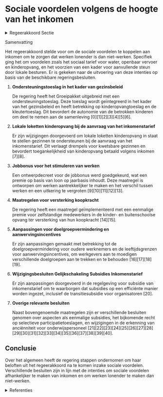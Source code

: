 # Sociale voordelen volgens de hoogte van het inkomen

<details>
        <summary>Regeerakkoord Sectie </summary>
        <p>2.2.3 Sociale voordelen volgens de hoogte van het inkomen Om ervoor te zorgen dat werken steeds lonender is dan niet-werken maken we voor mensen op beroepsactieve leeftijd de sociale voordelen afhankelijk van de hoogte van het inkomen en niet langer louter van een bepaald statuut als niet- werkende. Hierdoor kunnen ook werkenden met een laag inkomen er beroep op doen of verdwijnen deze voordelen niet meteen als men aan de slag gaat. Dit is vandaag reeds het geval in de vernieuwde Vlaamse kinderbijslag en schooltoelagen in het Groeipakket. We breiden dit principe uit naar andere sociale voordelen zoals bv. het sociaal tarief voor water, het sociaal tarief van een abonnement bij De Lijn, en het minimum tarief voor kinderopvang dat niet via de OCMW’s wordt verleend. We onderzoeken in dit verband ook de noodzaak om een bovenlokaal kader te voorzien voor de aanvullende steun die de lokale besturen vandaag naast het leefloon toekennen voor o.m. de terugbetaling van medicatie en geneeskundige verzorging, betaling schoolfacturen, sportabonne-menten,… Op die manier geven we de lokale besturen een kader om met respect voor de lokale autonomie ervoor te zorgen dat deze aanvullende steun terecht komt bij de groep die er het meest nood aan heeft en tegelijk het risico op een werkloosheids- of inactivi-teitsvallen te vermijden. </p>
        </details> 

Samenvatting

Het regeerakkoord stelde voor om de sociale voordelen te koppelen aan inkomen om te zorgen dat werken lonender is dan niet-werken. Specifiek ging het om voordelen zoals het sociaal tarief voor water, openbaar vervoer en kinderopvang, en het voorzien van een kader voor aanvullende steun door lokale besturen. Er is gekeken naar de uitvoering van deze intenties op basis van de beschikbare regeringsbesluiten.

1. **Ondersteuningstoeslag in het kader van gezinsbeleid**
   
   De regering heeft het Groeipakket uitgebreid met een ondersteuningstoeslag. Deze toeslag wordt geïntegreerd in het kader van het gezinsbeleid en heeft betrekking op kinderopvangtoeslag en de kleutertoeslag. Dit bevordert de autonomie van de betrokken kinderen om deel te nemen aan de samenleving \[0\]\[1\]\[2\]\[3\]\[4\]\[5\]\[6\].

2. **Lokale loketten kinderopvang bij de aanvraag van het inkomenstarief**
   
   Er zijn wijzigingen doorgevoerd om lokale loketten kinderopvang in staat te stellen gezinnen te ondersteunen bij de aanvraag van het inkomenstarief. Dit verlaagt drempels voor kwetsbare gezinnen en bevordert toegankelijkheid van kinderopvang betaald volgens inkomen \[7\]\[8\].

3. **Jobbonus voor het stimuleren van werken**
   
   Een ontwerpdecreet voor de jobbonus werd goedgekeurd, wat een premie op basis van loon op jaarbasis inhoudt. Deze maatregel is ontworpen om werken aantrekkelijker te maken en het verschil tussen werken en een uitkering te vergroten \[9\]\[10\]\[11\]\[12\]\[13\].

4. **Maatregelen voor versterking koopkracht**
   
   De regering heeft een maatregel geïmplementeerd met een eenmalige premie voor zelfstandige medewerkers in de kinder- en buitenschoolse opvang ter versterking van hun koopkracht \[14\]\[15\].

5. **Aanpassingen voor doelgroepvermindering en aanwervingsincentives**
   
   Er zijn aanpassingen gemaakt met betrekking tot de doelgroepvermindering voor oudere werknemers en de leeftijdsgrenzen voor aanwervingsincentives, om werkgevers aan te moedigen verschillende doelgroepen aan te trekken en te behouden \[16\]\[17\]\[18\]\[19\].

6. **Wijzigingsbesluiten Gelijkschakeling Subsidies Inkomenstarief**
   
   Er zijn aanpassingen doorgevoerd in de regelgeving voor subsidie van inkomenstarief om te waarborgen dat subsidies op een efficiënte manier worden ingezet, inclusief de transitiesubsidie voor organisatoren \[20\].

7. **Overige relevante besluiten**
   
   Naast bovengenoemde maatregelen zijn er verschillende besluiten genomen over aspecten als eenmalige subsidies, het bijkomende recht op selectieve participatietoeslagen, en wijzigingen in de erkenning van anciënniteit voor onderwijspersoneel \[21\]\[22\]\[23\]\[24\]\[25\]\[26\]\[27\]\[28\]\[29\]\[30\]\[31\]\[32\]\[33\]\[34\]\[35\]\[36\]\[37\]\[38\]\[39\]\[40\].

## Conclusie

Over het algemeen heeft de regering stappen ondernomen om haar beloften uit het regeerakkoord na te komen inzake sociale voordelen. Verschillende besluiten zijn in lijn met de intenties om sociale voordelen afhankelijker te maken van inkomen en om werken lonender te maken dan niet-werken.

<details>
        <summary> Referenties</summary>
        **[\[0\]](https://beslissingenvlaamseregering.vlaanderen.be/?search=Regels%20voor%20het%20verkrijgen%20van%20een%20ondersteuningstoeslag%20in%20kader%20van%20Groeipakket&dateOption=select&startDate=2022-12-09T09%3A00%3A00Z&endDate=2022-12-09T09%3A00%3A00Z)** : **(2022-12-09)** Regels voor het verkrijgen van een ondersteuningstoeslag in kader van Groeipakket 

**[\[1\]](https://beslissingenvlaamseregering.vlaanderen.be/?search=Regels%20voor%20het%20verkrijgen%20van%20een%20ondersteuningstoeslag%20groeipakket&dateOption=select&startDate=2022-09-02T08%3A00%3A00Z&endDate=2022-09-02T08%3A00%3A00Z)** : **(2022-09-02)** Regels voor het verkrijgen van een ondersteuningstoeslag groeipakket 

**[\[2\]](https://beslissingenvlaamseregering.vlaanderen.be/?search=Wijziging%20decreet%20toelagen%20in%20het%20gezinsbeleid%3A%20Invoering%20ondersteuningstoeslag&dateOption=select&startDate=2021-07-09T08%3A00%3A00Z&endDate=2021-07-09T08%3A00%3A00Z)** : **(2021-07-09)** Wijziging decreet toelagen in het gezinsbeleid: Invoering ondersteuningstoeslag 

**[\[3\]](https://beslissingenvlaamseregering.vlaanderen.be/?search=Wijziging%20decreet%20toelagen%20in%20het%20gezinsbeleid%3A%20Invoering%20ondersteuningstoeslag&dateOption=select&startDate=2022-01-21T09%3A00%3A00Z&endDate=2022-01-21T09%3A00%3A00Z)** : **(2022-01-21)** Wijziging decreet toelagen in het gezinsbeleid: Invoering ondersteuningstoeslag 

**[\[4\]](https://beslissingenvlaamseregering.vlaanderen.be/?search=Wijziging%20decreet%20toelagen%20in%20het%20gezinsbeleid%3A%20Invoering%20ondersteuningstoeslag&dateOption=select&startDate=2022-04-22T08%3A00%3A00Z&endDate=2022-04-22T08%3A00%3A00Z)** : **(2022-04-22)** Wijziging decreet toelagen in het gezinsbeleid: Invoering ondersteuningstoeslag 

**[\[5\]](https://beslissingenvlaamseregering.vlaanderen.be/?search=Uitbetaling%20basisondersteuningsbudget%20aan%20kinderen%20en%20jongvolwassenen%3A%20wijziging%20uitvoeringsbesluit%20decreet%20Vlaamse%20Sociale%20Bescherming&dateOption=select&startDate=2022-12-23T09%3A00%3A00Z&endDate=2022-12-23T09%3A00%3A00Z)** : **(2022-12-23)** Uitbetaling basisondersteuningsbudget aan kinderen en jongvolwassenen: wijziging uitvoeringsbesluit decreet Vlaamse Sociale Bescherming 

**[\[6\]](https://beslissingenvlaamseregering.vlaanderen.be/?search=Bekrachtiging%20en%20afkondiging%20decreet%20dat%20het%20decreet%20over%20de%20toelagen%20gezinsbeleid%20wijzigt%3A%20invoering%20ondersteuningstoeslag&dateOption=select&startDate=2022-10-21T08%3A00%3A00Z&endDate=2022-10-21T08%3A00%3A00Z)** : **(2022-10-21)** Bekrachtiging en afkondiging decreet dat het decreet over de toelagen gezinsbeleid wijzigt: invoering ondersteuningstoeslag 

**[\[7\]](https://beslissingenvlaamseregering.vlaanderen.be/?search=Lokale%20loketten%20kinderopvang%3A%20ondersteuning%20gezinnen%20bij%20de%20aanvraag%20van%20het%20inkomenstarief&dateOption=select&startDate=2021-06-18T08%3A00%3A00Z&endDate=2021-06-18T08%3A00%3A00Z)** : **(2021-06-18)** Lokale loketten kinderopvang: ondersteuning gezinnen bij de aanvraag van het inkomenstarief 

**[\[8\]](https://beslissingenvlaamseregering.vlaanderen.be/?search=Ondersteuning%20gezinnen%20door%20lokale%20loketten%20kinderopvang%20bij%20de%20aanvraag%20van%20het%20inkomenstarief&dateOption=select&startDate=2021-03-26T09%3A00%3A00Z&endDate=2021-03-26T09%3A00%3A00Z)** : **(2021-03-26)** Ondersteuning gezinnen door lokale loketten kinderopvang bij de aanvraag van het inkomenstarief 

**[\[9\]](https://beslissingenvlaamseregering.vlaanderen.be/?search=Ontwerpdecreet%20regeling%20toekenning%20jobbonus&dateOption=select&startDate=2022-03-11T09%3A00%3A00Z&endDate=2022-03-11T09%3A00%3A00Z)** : **(2022-03-11)** Ontwerpdecreet regeling toekenning jobbonus 

**[\[10\]](https://beslissingenvlaamseregering.vlaanderen.be/?search=Voorontwerp%20van%20decreet%20Regeling%20toekenning%20jobbonus&dateOption=select&startDate=2021-12-23T12%3A30%3A00Z&endDate=2021-12-23T12%3A30%3A00Z)** : **(2021-12-23)** Voorontwerp van decreet Regeling toekenning jobbonus 

**[\[11\]](https://beslissingenvlaamseregering.vlaanderen.be/?search=Voorontwerp%20van%20decreet%20Regeling%20toekenning%20jobbonus&dateOption=select&startDate=2021-11-19T09%3A00%3A00Z&endDate=2021-11-19T09%3A00%3A00Z)** : **(2021-11-19)** Voorontwerp van decreet Regeling toekenning jobbonus 

**[\[12\]](https://beslissingenvlaamseregering.vlaanderen.be/?search=Regeling%20toekenning%20jobbonus%20startende%20zelfstandigen&dateOption=select&startDate=2022-06-13T06%3A00%3A00Z&endDate=2022-06-13T06%3A00%3A00Z)** : **(2022-06-13)** Regeling toekenning jobbonus startende zelfstandigen 

**[\[13\]](https://beslissingenvlaamseregering.vlaanderen.be/?search=Aanpassing%20loongrenzen%20en%20minimumbedrag%20jobbonus&dateOption=select&startDate=2023-06-02T08%3A00%3A00Z&endDate=2023-06-02T08%3A00%3A00Z)** : **(2023-06-02)** Aanpassing loongrenzen en minimumbedrag jobbonus 

**[\[14\]](https://beslissingenvlaamseregering.vlaanderen.be/?search=Vlaams%20Intersectoraal%20akkoord%20%28VIA6%29%3A%20toekenning%20eenmalige%20premie%20zelfstandige%20medewerkers%20kinder-%20en%20buitenschoolse%20opvang&dateOption=select&startDate=2021-06-18T08%3A00%3A00Z&endDate=2021-06-18T08%3A00%3A00Z)** : **(2021-06-18)** Vlaams Intersectoraal akkoord (VIA6): toekenning eenmalige premie zelfstandige medewerkers kinder- en buitenschoolse opvang 

**[\[15\]](https://beslissingenvlaamseregering.vlaanderen.be/?search=Vlaams%20Intersectoraal%20akkoord%20%28VIA6%29%3A%20toekenning%20eenmalige%20subsidie%20zelfstandige%20medewerkers%20kinder-%20en%20buitenschoolse%20opvang&dateOption=select&startDate=2021-09-03T10%3A00%3A00Z&endDate=2021-09-03T10%3A00%3A00Z)** : **(2021-09-03)** Vlaams Intersectoraal akkoord (VIA6): toekenning eenmalige subsidie zelfstandige medewerkers kinder- en buitenschoolse opvang 

**[\[16\]](https://beslissingenvlaamseregering.vlaanderen.be/?search=Doelgroepverminderingen%20sociale%20zekerheidsbijdragen%20en%20aanwervingsincentives%20voor%20langdurig%20werkzoekenden&dateOption=select&startDate=2022-01-14T09%3A00%3A00Z&endDate=2022-01-14T09%3A00%3A00Z)** : **(2022-01-14)** Doelgroepverminderingen sociale zekerheidsbijdragen en aanwervingsincentives voor langdurig werkzoekenden 

**[\[17\]](https://beslissingenvlaamseregering.vlaanderen.be/?search=Doelgroepverminderingen%20sociale%20zekerheidsbijdragen%20en%20aanwervingsincentives%20voor%20langdurig%20werkzoekenden&dateOption=select&startDate=2021-11-12T09%3A00%3A00Z&endDate=2021-11-12T09%3A00%3A00Z)** : **(2021-11-12)** Doelgroepverminderingen sociale zekerheidsbijdragen en aanwervingsincentives voor langdurig werkzoekenden 

**[\[18\]](https://beslissingenvlaamseregering.vlaanderen.be/?search=Doelgroepvermindering%20voor%20personen%20zonder%20recente%2C%20duurzame%20werkervaring%20en%20voor%20oudere%20werknemers%3A%20wijzigingsbesluit&dateOption=select&startDate=2022-12-23T09%3A00%3A00Z&endDate=2022-12-23T09%3A00%3A00Z)** : **(2022-12-23)** Doelgroepvermindering voor personen zonder recente, duurzame werkervaring en voor oudere werknemers: wijzigingsbesluit 

**[\[19\]](https://beslissingenvlaamseregering.vlaanderen.be/?search=Doelgroepvermindering%20voor%20personen%20zonder%20recente%2C%20duurzame%20werkervaring%20en%20voor%20oudere%20werknemers%3A%20wijzigingsbesluit&dateOption=select&startDate=2023-05-12T08%3A00%3A00Z&endDate=2023-05-12T08%3A00%3A00Z)** : **(2023-05-12)** Doelgroepvermindering voor personen zonder recente, duurzame werkervaring en voor oudere werknemers: wijzigingsbesluit 

**[\[20\]](https://beslissingenvlaamseregering.vlaanderen.be/?search=Kinderopvang%3A%20wijziging%20diverse%20regelingen%20basissubsidie%2C%20gelijkschakeling%20subsidies%20inkomenstarief%20en%20transitiesubsidie&dateOption=select&startDate=2022-12-09T09%3A00%3A00Z&endDate=2022-12-09T09%3A00%3A00Z)** : **(2022-12-09)** Kinderopvang: wijziging diverse regelingen basissubsidie, gelijkschakeling subsidies inkomenstarief en transitiesubsidie 

**[\[21\]](https://beslissingenvlaamseregering.vlaanderen.be/?search=Sociale%20uitkering%20bij%20arbeidsongeval%20of%20beroepsziekte%20leidt%20niet%20langer%20tot%20schorsing%20gezinsbijslagen%3A%20wijzigingsbesluit&dateOption=select&startDate=2022-11-25T11%3A00%3A00Z&endDate=2022-11-25T11%3A00%3A00Z)** : **(2022-11-25)** Sociale uitkering bij arbeidsongeval of beroepsziekte leidt niet langer tot schorsing gezinsbijslagen: wijzigingsbesluit 

**[\[22\]](https://beslissingenvlaamseregering.vlaanderen.be/?search=Regeling%20toekenning%20jobbonus%20startende%20zelfstandigen&dateOption=select&startDate=2022-03-11T09%3A00%3A00Z&endDate=2022-03-11T09%3A00%3A00Z)** : **(2022-03-11)** Regeling toekenning jobbonus startende zelfstandigen 

**[\[23\]](https://beslissingenvlaamseregering.vlaanderen.be/?search=Groeipakket%3A%20uitbetaling%20eenmalige%20verhoging%20sociale%20toeslag&dateOption=select&startDate=2022-12-16T09%3A00%3A00Z&endDate=2022-12-16T09%3A00%3A00Z)** : **(2022-12-16)** Groeipakket: uitbetaling eenmalige verhoging sociale toeslag 

**[\[24\]](https://beslissingenvlaamseregering.vlaanderen.be/?search=Aanpassing%20loongrenzen%20en%20minimumbedrag%20jobbonus&dateOption=select&startDate=2023-03-24T09%3A00%3A00Z&endDate=2023-03-24T09%3A00%3A00Z)** : **(2023-03-24)** Aanpassing loongrenzen en minimumbedrag jobbonus 

**[\[25\]](https://beslissingenvlaamseregering.vlaanderen.be/?search=Doorbetaling%20zorgtoeslag%3A%20wijzigingsbesluit&dateOption=select&startDate=2021-02-26T09%3A00%3A00Z&endDate=2021-02-26T09%3A00%3A00Z)** : **(2021-02-26)** Doorbetaling zorgtoeslag: wijzigingsbesluit 

**[\[26\]](https://beslissingenvlaamseregering.vlaanderen.be/?search=COVID-19%3A%20maatregelen%20in%20kader%20van%20toelagen%20groeipakket&dateOption=select&startDate=2020-04-30T08%3A00%3A00Z&endDate=2020-04-30T08%3A00%3A00Z)** : **(2020-04-30)** COVID-19: maatregelen in kader van toelagen groeipakket 

**[\[27\]](https://beslissingenvlaamseregering.vlaanderen.be/?search=Wijzigingsbesluit%20wijk-werken%3A%20%C3%A9%C3%A9nmalige%20toelage%20voor%20inkomstenverlies%20wijk-werkorganisatoren&dateOption=select&startDate=2021-12-17T09%3A00%3A00Z&endDate=2021-12-17T09%3A00%3A00Z)** : **(2021-12-17)** Wijzigingsbesluit wijk-werken: éénmalige toelage voor inkomstenverlies wijk-werkorganisatoren 

**[\[28\]](https://beslissingenvlaamseregering.vlaanderen.be/?search=Vlaamse%20sociale%20bescherming%3A%20wijziging%20basisondersteuningsbudget&dateOption=select&startDate=2020-12-23T16%3A30%3A00Z&endDate=2020-12-23T16%3A30%3A00Z)** : **(2020-12-23)** Vlaamse sociale bescherming: wijziging basisondersteuningsbudget 

**[\[29\]](https://beslissingenvlaamseregering.vlaanderen.be/?search=Wijziging%20aanmoedigingspremie%20priv%C3%A9sector%20en%20private%20sociale%20profitsector&dateOption=select&startDate=2020-06-19T08%3A00%3A00Z&endDate=2020-06-19T08%3A00%3A00Z)** : **(2020-06-19)** Wijziging aanmoedigingspremie privésector en private sociale profitsector 

**[\[30\]](https://beslissingenvlaamseregering.vlaanderen.be/?search=Knelpuntpremie%20voor%20niet-beroepsactieven%3A%20wijzingsbesluit&dateOption=select&startDate=2023-08-31T08%3A00%3A00Z&endDate=2023-08-31T08%3A00%3A00Z)** : **(2023-08-31)** Knelpuntpremie voor niet-beroepsactieven: wijzingsbesluit 

**[\[31\]](https://beslissingenvlaamseregering.vlaanderen.be/?search=Wijziging%20aanmoedigingspremie%20priv%C3%A9sector%20en%20private%20sociale%20profitsector&dateOption=select&startDate=2020-04-30T08%3A00%3A00Z&endDate=2020-04-30T08%3A00%3A00Z)** : **(2020-04-30)** Wijziging aanmoedigingspremie privésector en private sociale profitsector 

**[\[32\]](https://beslissingenvlaamseregering.vlaanderen.be/?search=Sociale%20uitkering%20bij%20arbeidsongeval%20of%20beroepsziekte%20leidt%20niet%20langer%20tot%20schorsing%20gezinsbijslagen%3A%20wijzigingsbesluit&dateOption=select&startDate=2023-01-27T09%3A00%3A00Z&endDate=2023-01-27T09%3A00%3A00Z)** : **(2023-01-27)** Sociale uitkering bij arbeidsongeval of beroepsziekte leidt niet langer tot schorsing gezinsbijslagen: wijzigingsbesluit 

**[\[33\]](https://beslissingenvlaamseregering.vlaanderen.be/?search=Optimalisatie%20aanvragen%20en%20behandelen%20van%20de%20zorgtoeslag%3A%20wijzigingsbesluit&dateOption=select&startDate=2023-12-15T09%3A00%3A00Z&endDate=2023-12-15T09%3A00%3A00Z)** : **(2023-12-15)** Optimalisatie aanvragen en behandelen van de zorgtoeslag: wijzigingsbesluit 

**[\[34\]](https://beslissingenvlaamseregering.vlaanderen.be/?search=Doorbetaling%20zorgtoeslag%3A%20wijzigingsbesluit&dateOption=select&startDate=2021-02-12T09%3A00%3A00Z&endDate=2021-02-12T09%3A00%3A00Z)** : **(2021-02-12)** Doorbetaling zorgtoeslag: wijzigingsbesluit 

**[\[35\]](https://beslissingenvlaamseregering.vlaanderen.be/?search=Schooltoeslag&dateOption=select&startDate=2022-06-03T08%3A00%3A00Z&endDate=2022-06-03T08%3A00%3A00Z)** : **(2022-06-03)** Schooltoeslag 

**[\[36\]](https://beslissingenvlaamseregering.vlaanderen.be/?search=Wijziging%20besluit%20selectieve%20participatietoeslagen%20leerling%20%28Schooltoeslag%29%2C%20wat%20betreft%20de%20algemene%20vrijstellingen%20van%20de%20toekenningsvoorwaarden&dateOption=select&startDate=2022-06-24T08%3A00%3A00Z&endDate=2022-06-24T08%3A00%3A00Z)** : **(2022-06-24)** Wijziging besluit selectieve participatietoeslagen leerling (Schooltoeslag), wat betreft de algemene vrijstellingen van de toekenningsvoorwaarden 

**[\[37\]](https://beslissingenvlaamseregering.vlaanderen.be/?search=Zij-instromers%3A%20wijziging%20regelgeving%20geldelijke%20en%20sociale%20anci%C3%ABnniteit%20van%20sommige%20onderwijspersoneelsleden&dateOption=select&startDate=2020-09-04T08%3A00%3A00Z&endDate=2020-09-04T08%3A00%3A00Z)** : **(2020-09-04)** Zij-instromers: wijziging regelgeving geldelijke en sociale anciënniteit van sommige onderwijspersoneelsleden 

**[\[38\]](https://beslissingenvlaamseregering.vlaanderen.be/?search=Zij-instromers%3A%20wijziging%20regelgeving%20geldelijke%20en%20sociale%20anci%C3%ABnniteit%20van%20sommige%20onderwijspersoneelsleden&dateOption=select&startDate=2020-07-10T08%3A00%3A00Z&endDate=2020-07-10T08%3A00%3A00Z)** : **(2020-07-10)** Zij-instromers: wijziging regelgeving geldelijke en sociale anciënniteit van sommige onderwijspersoneelsleden 

**[\[39\]](https://beslissingenvlaamseregering.vlaanderen.be/?search=Decumul%20zorgtoeslag%20en%20inkomensvervangende%20tegemoetkoming%20%28IVT%29/integratietegemoetkoming%20%28IT%29&dateOption=select&startDate=2021-04-02T08%3A00%3A00Z&endDate=2021-04-02T08%3A00%3A00Z)** : **(2021-04-02)** Decumul zorgtoeslag en inkomensvervangende tegemoetkoming (IVT)/integratietegemoetkoming (IT) 

**[\[40\]](https://beslissingenvlaamseregering.vlaanderen.be/?search=Wijziging%20Groeipakketdecreet%3A%20recht%20op%20selectieve%20participatietoeslagen%20voor%20leerlingen%20die%20materi%C3%ABle%20ondersteuning%20krijgen&dateOption=select&startDate=2023-06-09T08%3A00%3A00Z&endDate=2023-06-09T08%3A00%3A00Z)** : **(2023-06-09)** Wijziging Groeipakketdecreet: recht op selectieve participatietoeslagen voor leerlingen die materiële ondersteuning krijgen 
        </details> 

